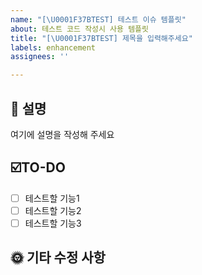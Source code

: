 ```yaml
---
name: "[\U0001F37BTEST] 테스트 이슈 템플릿"
about: 테스트 코드 작성시 사용 템플릿
title: "[\U0001F37BTEST] 제목을 입력해주세요"
labels: enhancement
assignees: ''

---
```


## 💬 설명
여기에 설명을 작성해 주세요

## ☑️TO-DO
- [ ] 테스트할 기능1
- [ ] 테스트할 기능2
- [ ] 테스트할 기능3

## 🌞 기타 수정 사항

